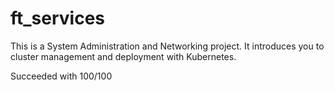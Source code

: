 # ft_services
This is a System Administration and Networking project. It introduces you to cluster management and deployment with Kubernetes.

Succeeded with 100/100
